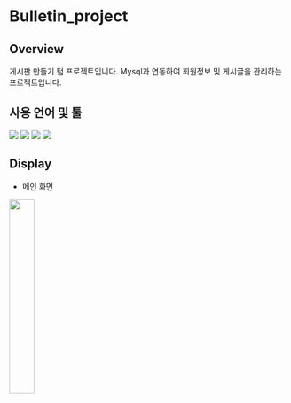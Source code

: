 # Bulletin_project

## Overview
게시판 만들기 텀 프로젝트입니다. Mysql과 연동하여 회원정보 및 게시글을 관리하는 프로젝트입니다. 

## 사용 언어 및 툴
<div>
  <img src="https://img.shields.io/badge/JavaScript-F7DF1E?style=flat-square&logo=JavaScript&logoColor=white">
  <img src="https://img.shields.io/badge/MySQL-4479A1?style=flat-square&logo=MySQL&logoColor=white">
  <img src="https://img.shields.io/badge/HTML5-E34F26?style=flat-square&logo=HTML5&logoColor=white">
  <img src="https://img.shields.io/badge/CSS3-1572B6?style=flat-square&logo=CSS3&logoColor=white">
</div>

## Display
- 메인 화면
<img width="30%" src="https://user-images.githubusercontent.com/52947821/140074832-23162117-0e94-42a2-bf27-f1efc9ede280.gif"/>
